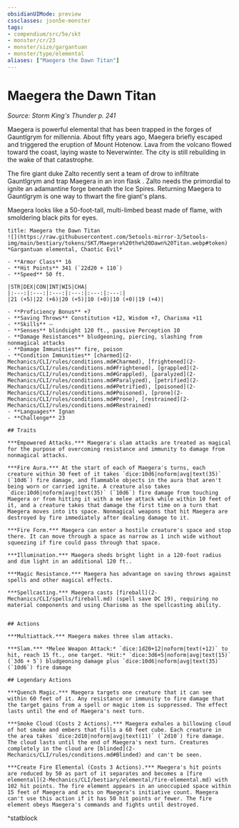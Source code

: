 ```yaml
---
obsidianUIMode: preview
cssclasses: json5e-monster
tags:
- compendium/src/5e/skt
- monster/cr/23
- monster/size/gargantuan
- monster/type/elemental
aliases: ["Maegera the Dawn Titan"]
---
```

# Maegera the Dawn Titan
*Source: Storm King's Thunder p. 241*  

Maegera is powerful elemental that has been trapped in the forges of Gauntlgrym for millennia. About fifty years ago, Maegera briefly escaped and triggered the eruption of Mount Hotenow. Lava from the volcano flowed toward the coast, laying waste to Neverwinter. The city is still rebuilding in the wake of that catastrophe.

The fire giant duke Zalto recently sent a team of drow to infiltrate Gauntlgrym and trap Maegera in an iron flask . Zalto needs the primordial to ignite an adamantine forge beneath the Ice Spires. Returning Maegera to Gauntlgrym is one way to thwart the fire giant's plans.

Maegera looks like a 50-foot-tall, multi-limbed beast made of flame, with smoldering black pits for eyes.

```ad-statblock
title: Maegera the Dawn Titan
![](https://raw.githubusercontent.com/5etools-mirror-3/5etools-img/main/bestiary/tokens/SKT/Maegera%20the%20Dawn%20Titan.webp#token)
*Gargantuan elemental, Chaotic Evil*

- **Armor Class** 16
- **Hit Points** 341 (`22d20 + 110`)
- **Speed** 50 ft.

|STR|DEX|CON|INT|WIS|CHA|
|:---:|:---:|:---:|:---:|:---:|:---:|
|21 (+5)|22 (+6)|20 (+5)|10 (+0)|10 (+0)|19 (+4)|

- **Proficiency Bonus** +7
- **Saving Throws** Constitution +12, Wisdom +7, Charisma +11
- **Skills** ⏤
- **Senses** blindsight 120 ft., passive Perception 10
- **Damage Resistances** bludgeoning, piercing, slashing from nonmagical attacks
- **Damage Immunities** fire, poison
- **Condition Immunities** [charmed](2-Mechanics/CLI/rules/conditions.md#Charmed), [frightened](2-Mechanics/CLI/rules/conditions.md#Frightened), [grappled](2-Mechanics/CLI/rules/conditions.md#Grappled), [paralyzed](2-Mechanics/CLI/rules/conditions.md#Paralyzed), [petrified](2-Mechanics/CLI/rules/conditions.md#Petrified), [poisoned](2-Mechanics/CLI/rules/conditions.md#Poisoned), [prone](2-Mechanics/CLI/rules/conditions.md#Prone), [restrained](2-Mechanics/CLI/rules/conditions.md#Restrained)
- **Languages** Ignan
- **Challenge** 23

## Traits

***Empowered Attacks.*** Maegera's slam attacks are treated as magical for the purpose of overcoming resistance and immunity to damage from nonmagical attacks.

***Fire Aura.*** At the start of each of Maegera's turns, each creature within 30 feet of it takes `dice:10d6|noform|avg|text(35)` (`10d6`) fire damage, and flammable objects in the aura that aren't being worn or carried ignite. A creature also takes `dice:10d6|noform|avg|text(35)` (`10d6`) fire damage from touching Maegera or from hitting it with a melee attack while within 10 feet of it, and a creature takes that damage the first time on a turn that Maegera moves into its space. Nonmagical weapons that hit Maegera are destroyed by fire immediately after dealing damage to it.

***Fire Form.*** Maegera can enter a hostile creature's space and stop there. It can move through a space as narrow as 1 inch wide without squeezing if fire could pass through that space.

***Illumination.*** Maegera sheds bright light in a 120-foot radius and dim light in an additional 120 ft..

***Magic Resistance.*** Maegera has advantage on saving throws against spells and other magical effects.

***Spellcasting.*** Maegera casts [fireball](2-Mechanics/CLI/spells/fireball.md) (spell save DC 19), requiring no material components and using Charisma as the spellcasting ability.


## Actions

***Multiattack.*** Maegera makes three slam attacks.

***Slam.*** *Melee Weapon Attack:* `dice:1d20+12|noform|text(+12)` to hit, reach 15 ft., one target. *Hit:* `dice:3d6+5|noform|avg|text(15)` (`3d6 + 5`) bludgeoning damage plus `dice:10d6|noform|avg|text(35)` (`10d6`) fire damage

## Legendary Actions

***Quench Magic.*** Maegera targets one creature that it can see within 60 feet of it. Any resistance or immunity to fire damage that the target gains from a spell or magic item is suppressed. The effect lasts until the end of Maegera's next turn.

***Smoke Cloud (Costs 2 Actions).*** Maegera exhales a billowing cloud of hot smoke and embers that fills a 60 feet cube. Each creature in the area takes `dice:2d10|noform|avg|text(11)` (`2d10`) fire damage. The cloud lasts until the end of Maegera's next turn. Creatures completely in the cloud are [blinded](2-Mechanics/CLI/rules/conditions.md#Blinded) and can't be seen.

***Create Fire Elemental (Costs 3 Actions).*** Maegera's hit points are reduced by 50 as part of it separates and becomes a [fire elemental](2-Mechanics/CLI/bestiary/elemental/fire-elemental.md) with 102 hit points. The fire element appears in an unoccupied space within 15 feet of Maegera and acts on Maegera's initiative count. Maegera can't use this action if it has 50 hit points or fewer. The fire element obeys Maegera's commands and fights until destroyed.
```
^statblock